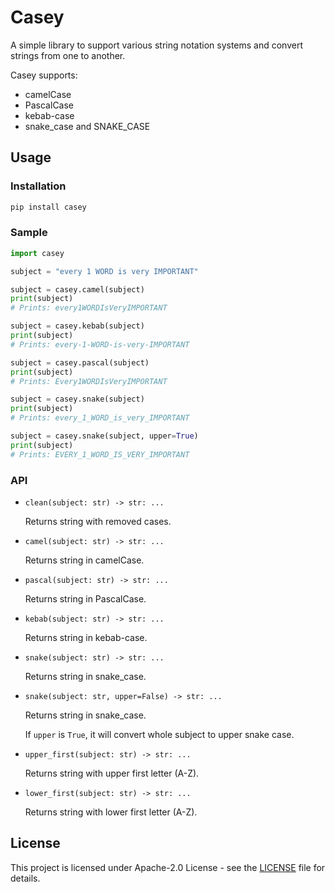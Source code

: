 # Casey

A simple library to support various string notation systems and convert strings from one to another.

Casey supports:

* camelCase
* PascalCase
* kebab-case
* snake_case and SNAKE_CASE

## Usage

### Installation

```sh
pip install casey
```

### Sample

```python
import casey

subject = "every 1 WORD is very IMPORTANT"

subject = casey.camel(subject)
print(subject)
# Prints: every1WORDIsVeryIMPORTANT

subject = casey.kebab(subject)
print(subject)
# Prints: every-1-WORD-is-very-IMPORTANT

subject = casey.pascal(subject)
print(subject)
# Prints: Every1WORDIsVeryIMPORTANT

subject = casey.snake(subject)
print(subject)
# Prints: every_1_WORD_is_very_IMPORTANT

subject = casey.snake(subject, upper=True)
print(subject)
# Prints: EVERY_1_WORD_IS_VERY_IMPORTANT

```

### API

* `clean(subject: str) -> str: ...`

    Returns string with removed cases.

* `camel(subject: str) -> str: ...`

    Returns string in camelCase.
  
* `pascal(subject: str) -> str: ...`

    Returns string in PascalCase.
  
* `kebab(subject: str) -> str: ...`

    Returns string in kebab-case.
  
* `snake(subject: str) -> str: ...`

    Returns string in snake_case.

* `snake(subject: str, upper=False) -> str: ...`
  
    Returns string in snake_case.

    If `upper` is `True`, it will convert whole subject to upper snake case.

* `upper_first(subject: str) -> str: ...`
  
    Returns string with upper first letter (A-Z).
  
* `lower_first(subject: str) -> str: ...`

    Returns string with lower first letter (A-Z).

## License

This project is licensed under Apache-2.0 License - see the [LICENSE](LICENSE) file for details.
